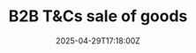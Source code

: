 ---
title: B2B T&Cs sale of goods
linkTitle: B2B T&Cs sale of goods
date: '2025-04-29T17:18:00Z'
weight: 1
description: No content
draft: false
ref: b2b-tcs-sale-of-goods
---